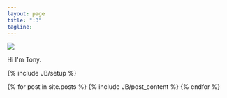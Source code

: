 ```yaml
---
layout: page
title: ":3"
tagline:
---
```

<img src='http://gravatar.com/avatar/9503dcaf4671f85821bf7fc36897e16b?s=200'>
<p>
Hi I'm Tony.
<p>
{% include JB/setup %}

{% for post in site.posts %}
{% include JB/post_content %}
{% endfor %}
